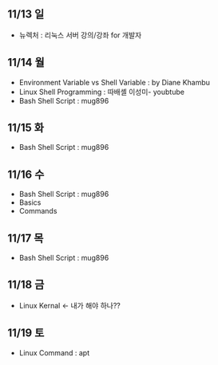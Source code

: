 ## 11/13 일
- 뉴렉처 : 리눅스 서버 강의/강좌 for 개발자

## 11/14 월
- Environment Variable vs Shell Variable : by Diane Khambu 
- Linux Shell Programming : 따배셸  이성미- youbtube 
- Bash Shell Script : mug896

## 11/15 화
- Bash Shell Script : mug896

## 11/16 수
- Bash Shell Script : mug896
 - Basics
 - Commands

## 11/17 목
- Bash Shell Script : mug896

## 11/18 금
- Linux Kernal <- 내가 해야 하나??
 
## 11/19 토
- Linux Command : apt
